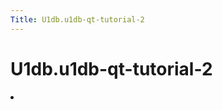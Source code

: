 ```yaml
---
Title: U1db.u1db-qt-tutorial-2
---
```


# U1db.u1db-qt-tutorial-2

<li id="buildversion">
</li>
<span class="subtitle"></span>
<!-- $$$u1db-qt-tutorial-2.html-description -->
<!-- @@@u1db-qt-tutorial-2.html -->
